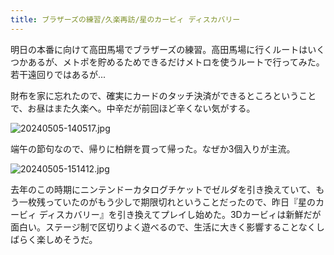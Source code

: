 ```yaml
---
title: ブラザーズの練習/久楽再訪/星のカービィ ディスカバリー
---
```


明日の本番に向けて高田馬場でブラザーズの練習。高田馬場に行くルートはいくつかあるが、メトポを貯めるためできるだけメトロを使うルートで行ってみた。若干遠回りではあるが...

財布を家に忘れたので、確実にカードのタッチ決済ができるところということで、お昼はまた久楽へ。中辛だが前回ほど辛くない気がする。

![20240505-140517.jpg](https://ceshmina-photos.s3.ap-northeast-1.amazonaws.com/medium/202405/20240505-140517.jpg)

端午の節句なので、帰りに柏餅を買って帰った。なぜか3個入りが主流。

![20240505-151412.jpg](https://ceshmina-photos.s3.ap-northeast-1.amazonaws.com/medium/202405/20240505-151412.jpg)

去年のこの時期にニンテンドーカタログチケットでゼルダを引き換えていて、もう一枚残っていたのがもう少しで期限切れということだったので、昨日『星のカービィ ディスカバリー』を引き換えてプレイし始めた。3Dカービィは新鮮だが面白い。ステージ制で区切りよく遊べるので、生活に大きく影響することなくしばらく楽しめそうだ。
